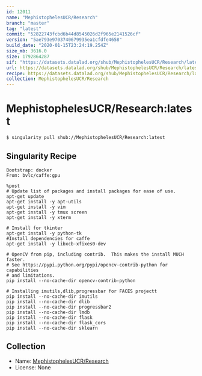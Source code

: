 ```yaml
---
id: 12011
name: "MephistophelesUCR/Research"
branch: "master"
tag: "latest"
commit: "52822743fcbd6b44d8545026d2f965e2141526cf"
version: "5ae793e9703740679935ea1cfdfe4658"
build_date: "2020-01-15T23:24:19.254Z"
size_mb: 3616.0
size: 1792864287
sif: "https://datasets.datalad.org/shub/MephistophelesUCR/Research/latest/2020-01-15-52822743-5ae793e9/5ae793e9703740679935ea1cfdfe4658.sif"
url: https://datasets.datalad.org/shub/MephistophelesUCR/Research/latest/2020-01-15-52822743-5ae793e9/
recipe: https://datasets.datalad.org/shub/MephistophelesUCR/Research/latest/2020-01-15-52822743-5ae793e9/Singularity
collection: MephistophelesUCR/Research
---
```


# MephistophelesUCR/Research:latest

```bash
$ singularity pull shub://MephistophelesUCR/Research:latest
```

## Singularity Recipe

```singularity
Bootstrap: docker
From: bvlc/caffe:gpu

%post
# Update list of packages and install packages for ease of use.
apt-get update
apt-get install -y apt-utils
apt-get install -y vim
apt-get install -y tmux screen
apt-get install -y xterm
	
# Install for tkinter
apt-get install -y python-tk
#Install dependencies for caffe
apt-get install -y libxcb-xfixes0-dev

# OpenCV from pip, including contrib.  This makes the install MUCH faster.
# See https://pypi.python.org/pypi/opencv-contrib-python for capabilities 
# and limitations.  
pip install --no-cache-dir opencv-contrib-python

# Installing imutils,dlib,progressbar for FACES projectt
pip install --no-cache-dir imutils
pip install --no-cache-dir dlib
pip install --no-cache-dir progressbar2
pip install --no-cache-dir lmdb
pip install --no-cache-dir flask
pip install --no-cache-dir flask_cors
pip install --no-cache-dir sklearn
```

## Collection

 - Name: [MephistophelesUCR/Research](https://github.com/MephistophelesUCR/Research)
 - License: None

